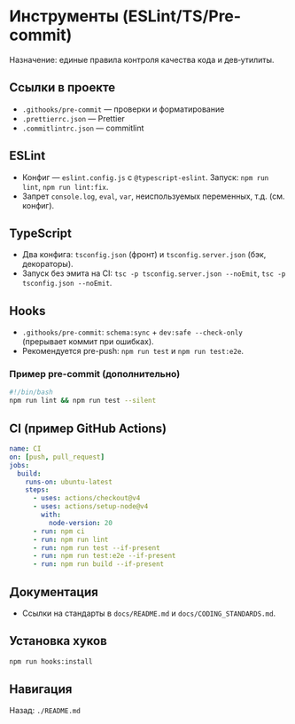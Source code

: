 # Инструменты (ESLint/TS/Pre-commit)

Назначение: единые правила контроля качества кода и дев‑утилиты.

## Ссылки в проекте
- `.githooks/pre-commit` — проверки и форматирование
- `.prettierrc.json` — Prettier
- `.commitlintrc.json` — commitlint

## ESLint
- Конфиг — `eslint.config.js` с `@typescript-eslint`. Запуск: `npm run lint`, `npm run lint:fix`.
- Запрет `console.log`, `eval`, `var`, неиспользуемых переменных, т.д. (см. конфиг).

## TypeScript
- Два конфига: `tsconfig.json` (фронт) и `tsconfig.server.json` (бэк, декораторы).
- Запуск без эмита на CI: `tsc -p tsconfig.server.json --noEmit`, `tsc -p tsconfig.json --noEmit`.

## Hooks
- `.githooks/pre-commit`: `schema:sync` + `dev:safe --check-only` (прерывает коммит при ошибках).
- Рекомендуется pre-push: `npm run test` и `npm run test:e2e`.

### Пример pre-commit (дополнительно)
```bash
#!/bin/bash
npm run lint && npm run test --silent
```

## CI (пример GitHub Actions)
```yaml
name: CI
on: [push, pull_request]
jobs:
  build:
    runs-on: ubuntu-latest
    steps:
      - uses: actions/checkout@v4
      - uses: actions/setup-node@v4
        with:
          node-version: 20
      - run: npm ci
      - run: npm run lint
      - run: npm run test --if-present
      - run: npm run test:e2e --if-present
      - run: npm run build --if-present
```

## Документация
- Ссылки на стандарты в `docs/README.md` и `docs/CODING_STANDARDS.md`.

## Установка хуков
```bash
npm run hooks:install
```

## Навигация
Назад: `./README.md`